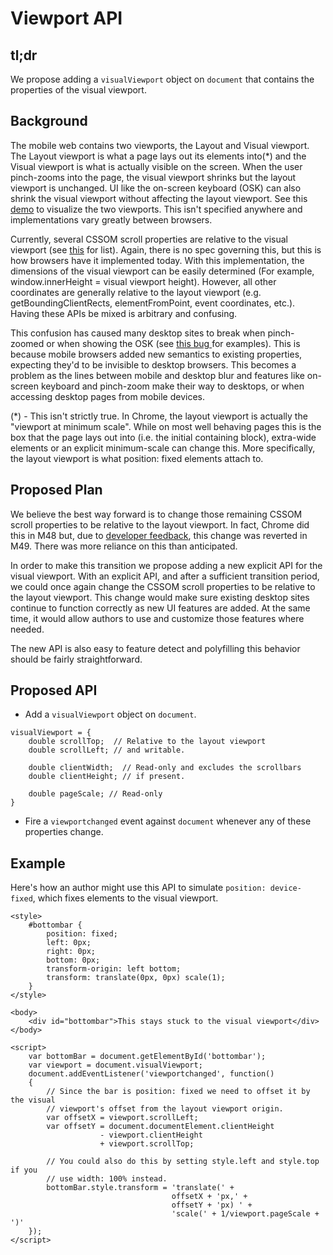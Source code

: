 # Viewport API

## tl;dr

We propose adding a `visualViewport` object on `document` that contains the properties of the visual viewport.

## Background

The mobile web contains two viewports, the Layout and Visual viewport. The Layout viewport is what a page lays out its elements into(*) and the Visual viewport is what is actually visible on the screen. When the user pinch-zooms into the page, the visual viewport shrinks but the layout viewport is unchanged. UI like the on-screen keyboard (OSK) can also shrink the visual viewport without affecting the layout viewport. See this [demo](http://bokan.ca/viewport/index.html) to visualize the two viewports. This isn't specified anywhere and implementations vary greatly between browsers.

Currently, several CSSOM scroll properties are relative to the visual viewport (see [this](https://docs.google.com/document/d/1ZzzvA_AuMDa_nlwIc9PdpzfIXsgrOZDixFvEFwrfXJM/edit#) for list). Again, there is no spec governing this, but this is how browsers have it implemented today. With this implementation, the dimensions of the visual viewport can be easily determined (For example, window.innerHeight = visual viewport height). However, all other coordinates are generally relative to the layout viewport (e.g. getBoundingClientRects, elementFromPoint, event coordinates, etc.). Having these APIs be mixed is arbitrary and confusing.

This confusion has caused many desktop sites to break when pinch-zoomed or when showing the OSK (see [this bug ](http://crbug.com/489206) for examples). This is because mobile browsers added new semantics to existing properties, expecting they'd to be invisible to desktop browsers. This becomes a problem as the lines between mobile and desktop blur and features like on-screen keyboard and pinch-zoom make their way to desktops, or when accessing desktop pages from mobile devices.

(*) - This isn't strictly true. In Chrome, the layout viewport is actually the "viewport at minimum scale". While on most well behaving pages this is the box that the page lays out into (i.e. the initial containing block), extra-wide elements or an explicit minimum-scale can change this. More specifically, the layout viewport is what position: fixed elements attach to.

## Proposed Plan

We believe the best way forward is to change those remaining CSSOM scroll properties to be relative to the layout viewport. In fact, Chrome did this in M48 but, due to [developer feedback](http://crbug.com/571297), this change was reverted in M49. There was more reliance on this than anticipated.

In order to make this transition we propose adding a new explicit API for the visual viewport. With an explicit API, and after a sufficient transition period, we could once again change the CSSOM scroll properties to be relative to the layout viewport. This change would make sure existing desktop sites continue to function correctly as new UI features are added. At the same time, it would allow authors to use and customize those features where needed.

The new API is also easy to feature detect and polyfilling this behavior should be fairly straightforward.

## Proposed API

  * Add a `visualViewport` object on `document`. 

```
visualViewport = {
    double scrollTop;  // Relative to the layout viewport
    double scrollLeft; // and writable.

    double clientWidth;  // Read-only and excludes the scrollbars
    double clientHeight; // if present.

    double pageScale; // Read-only
}
```

  * Fire a `viewportchanged` event against `document` whenever any of these properties change.

## Example

Here's how an author might use this API to simulate `position: device-fixed`, which fixes elements to the visual viewport.

```
<style>
    #bottombar {
        position: fixed;
        left: 0px;
        right: 0px;
        bottom: 0px;
        transform-origin: left bottom;
        transform: translate(0px, 0px) scale(1);
    }
</style>

<body>
    <div id="bottombar">This stays stuck to the visual viewport</div>
</body>

<script>
    var bottomBar = document.getElementById('bottombar');
    var viewport = document.visualViewport;
    document.addEventListener('viewportchanged', function()   
    {
        // Since the bar is position: fixed we need to offset it by the visual
        // viewport's offset from the layout viewport origin.
        var offsetX = viewport.scrollLeft;
        var offsetY = document.documentElement.clientHeight
                    - viewport.clientHeight
                    + viewport.scrollTop;

        // You could also do this by setting style.left and style.top if you
        // use width: 100% instead.
        bottomBar.style.transform = 'translate(' + 
                                    offsetX + 'px,' +
                                    offsetY + 'px) ' +
                                    'scale(' + 1/viewport.pageScale + ')'
    });
</script>
```
